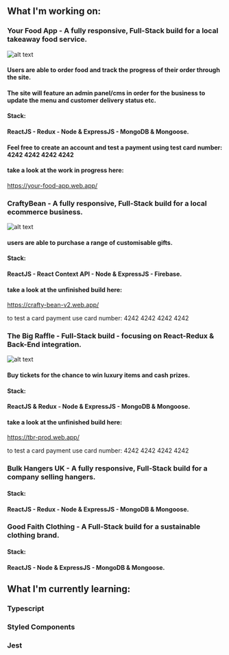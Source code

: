 ## What I'm working on:

### Your Food App - A fully responsive, Full-Stack build for a local takeaway food service.
![alt text](https://toren.uk/your-food-app-ss.png)
#### Users are able to order food and track the progress of their order through the site.
#### The site will feature an admin panel/cms in order for the business to update the menu and customer delivery status etc.

#### Stack:
#### ReactJS - Redux - Node & ExpressJS - MongoDB & Mongoose.

#### Feel free to create an account and test a payment using test card number: 4242 4242 4242 4242

#### take a look at the work in progress here:
https://your-food-app.web.app/


### CraftyBean - A fully responsive, Full-Stack build for a local ecommerce business.
![alt text](https://toren.uk/craftybean-ss.png)
#### users are able to purchase a range of customisable gifts.

#### Stack:
#### ReactJS - React Context API - Node & ExpressJS - Firebase.

#### take a look at the unfinished build here:
https://crafty-bean-v2.web.app/

to test a card payment use card number: 4242 4242 4242 4242

### The Big Raffle - Full-Stack build - focusing on React-Redux & Back-End integration.
![alt text](https://toren.uk/tbg-ss.png)
#### Buy tickets for the chance to win luxury items and cash prizes.

#### Stack:
#### ReactJS & Redux - Node & ExpressJS - MongoDB & Mongoose.

#### take a look at the unfinished build here: 
https://tbr-prod.web.app/

to test a card payment use card number: 4242 4242 4242 4242


### Bulk Hangers UK - A fully responsive, Full-Stack build for a company selling hangers.

#### Stack:
#### ReactJS - Redux - Node & ExpressJS - MongoDB & Mongoose.

### Good Faith Clothing - A Full-Stack build for a sustainable clothing brand.

#### Stack:
#### ReactJS - Node & ExpressJS - MongoDB & Mongoose.

## What I'm currently learning: 
### Typescript 
### Styled Components
### Jest
